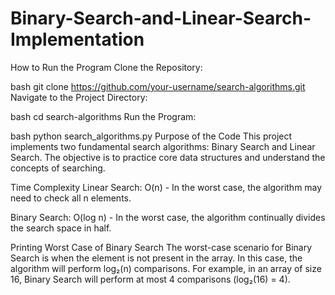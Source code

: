 # Binary-Search-and-Linear-Search-Implementation
How to Run the Program
Clone the Repository:

bash
git clone https://github.com/your-username/search-algorithms.git
Navigate to the Project Directory:

bash
cd search-algorithms
Run the Program:

bash
python search_algorithms.py
Purpose of the Code
This project implements two fundamental search algorithms: Binary Search and Linear Search. The objective is to practice core data structures and understand the concepts of searching.

Time Complexity
Linear Search: O(n) - In the worst case, the algorithm may need to check all n elements.

Binary Search: O(log n) - In the worst case, the algorithm continually divides the search space in half.

Printing Worst Case of Binary Search
The worst-case scenario for Binary Search is when the element is not present in the array. In this case, the algorithm will perform log₂(n) comparisons. For example, in an array of size 16, Binary Search will perform at most 4 comparisons (log₂(16) = 4).

